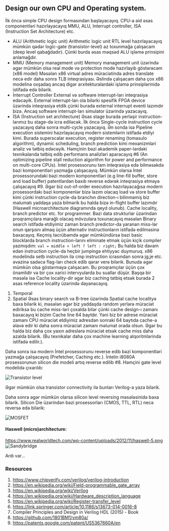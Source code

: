 ## Design our own CPU and Operating system.
İlk öncə simple CPU design formasından başlayacayıq. CPU-a aid əsas componentləri hazırlayacayıq MMU, ALU, Interrupt controller, ISA (Instruction Set Architecture) etc.

- ALU (Arithmetic logic unit)
 Arithmetic logic unit RTL level hazırlayacayıq mümkün qədər logic-gate (transistor-level) az toxunmağa çalışacam (deep level qabağdadır). Çünki burda əsas məqsəd ALU işləmə prinsipini anlamağdır.
 - MMU (Memory management unit)
  Memory management unit üzərində əgər mümkün olsa real mode və protection mode hazırlayıb göstərəcəm (x86 model)
  Məsələn x86 virtual adres müraciətində adres translate necə edir daha sonra TLB inteqrasiyası. Əslində çalışacam daha çox x86 modelinə oxşadaq ancaq digər arxitekturalardaki işləmə prinsiplərinidə istifadə edə bilərik.
- İnterrupt Controller
 External və software interrupt-ları inteqrasiya edəcəyik. External interrupt-ları ola bilərki spesifik FPGA device üzərində inteqrasiya etdik çünki burada external interrupt eventi lazımdır bizə. Ancaq software interrupt-ları simulator üzərində yazacayıq. 
- İSA (İnstruction set architecture)
 Əsas stage burada yerləşir instruction-larımız bu stage-də icra ediləcək. İlk öncə Single-cycle instruction cycle yazacayıq daha sonra multi-cycle yazacayıq. Ən sonda isə Pipeline execution sistemini hazırlayacayıq modern sistemlərin istifadə etdiyi kimi. Burada superscalar execution, register renaming (tomasulo algorithm), dynamic scheduling, branch prediction kimi mexanizmləri analiz və tətbiq edəcəyik. Həmçinin bəzi akademik paper-lərdəki texnikalarıda tətbiq edib performans analizləri aparacayıq #6 (An optimizing pipeline stall reduction algorithm for power and performance on multi-core CPUs). İntel prosessorunu tam inteqrasiya edə bilməsəkdə bəzi komponentləri yazmağa çalışacayıq. Mümkün olarsa İntel prosessorundaki bəzi modern komponentləri (e.g line-fill buffer, store and load buffer) patentlərdən baxıb reverse edərək inteqrasiya etməyə çalışacayıq #9. Əgər biz out-of-order execution hazırlayacağısa modern prosessordakı bəzi komponenlər bizə lazım olacaq load və store buffer kimi çünki instruction cycle-da branchın direction-ı bilinməmiş biz məlumatı yaddaşa yaza bilmərik bu halda bizə in-flight buffer lazımdır (Haswell microarchitecture diagramında qeyd olunub).
 Cache locality, branch predictor etc. for programmer.
 Bəzi data strukturlar üzərindən proqramçılara marağlı olacaq mövzulara toxunacayıq məsələn Binary search istifadə etdiyimiz zaman branch predictor-da yaranan miss-lər onun qarşısnı almaq üçün alternativ instructionların istifadə edilməsinə baxacayıq. Keçmiş təcrübəmdə əgər mümkündürsə bəzi basic blocklarda branch instruction-larını eliminate etmək üçün kiçik compiler yazmışdım:
 ``
 val = middle < left ? left : right;
 ``
 Bu halda biz davam edən instruction cycle-da heçbir jumpingə ehtiyyac duymuruq. x86 modelində setb instruction ilə cmp instruction icrasından sonra jg,je etc. əvəzinə sadəcə flag-ları check edib qərar verə bilərik. Bunuda əgər mümkün olsa göstərməyə çalışacam. Bu proqramçılar üçün çox önəmlidir və bir çox xarici intervyularda bu suallar düşür. Başqa bir məsələ isə Cache locality-dir əgər biz caching tətbiq etsək burada 2 əsas reference locality üzərində dayanacayıq.
 1. Temporal
 2. Spatial
 Əsas binary search və B-tree üzərində Spatial cache localityə baxa bilərik ki, məsələn əgər biz yaddaşda random yerlərə müraciət ediriksə bu cache miss-ləri çoxalda bilər çünki cache design-ı zamanı baxacayıq ki bizim Cache line 64 baytdır. Yəni biz bir adrese müraciət zamanı CPU müraciət etdiyimiz adresdən sonraki 64 baytıda cache-ə əlavə edir ki daha sonra müraciət zamanı məlumat orada olsun. Əgər bu halda biz daha çox yaxın adreslərə müraciət etsək cache miss daha azalda bilərik. (Bu texnikalar daha çox machine learning alqoritmlərində istifadə edilir.).

 Daha sonra isə modern İntel prosessorunu reverse edib bəzi komponentləri yazmağa çalışacayıq (Prefetcher, Caching etc.). İntelin i8080A prosessorunun silicon die modeli artıq reverse edilib #8. Həmçini gate level modelidə çıxarılıb:

![Transistor level](https://raw.githubusercontent.com/goupaz/lowlevel/master/resources/transistor.png)

Əgər mümkün olsa transistor connectivity ilə bunları Verilog-a yaza bilərik.


Daha sonra əgər mümkün olarsa silicon level reversing məsələsinidə baxa bilərik. Silicon Die üzərindən bəzi prosessorları (CMOS, TTL, RTL) necə reversə edə bilərik:

![MOSFET](https://raw.githubusercontent.com/goupaz/lowlevel/master/resources/mosfet.png)

#### Haswell (micro)architecture:
https://www.realworldtech.com/wp-content/uploads/2012/11/haswell-5.png
![Sandybridge](https://raw.githubusercontent.com/goupaz/lowlevel/master/resources/sandybridge.jpg)


Ardı var...

### Resources
1. https://www.chipverify.com/verilog/verilog-introduction
2. https://en.wikipedia.org/wiki/Field-programmable_gate_array
3. https://en.wikipedia.org/wiki/Verilog
4. https://en.wikipedia.org/wiki/Hardware_description_language
5. https://en.wikipedia.org/wiki/Register-transfer_level
6. https://link.springer.com/article/10.1186/s13673-014-0016-8
7. Compiler Principles and Design in Verilog HDL (2015) - Book
8. https://github.com/1801BM1/vm80a/
9. https://patents.google.com/patent/US5367660A/en

